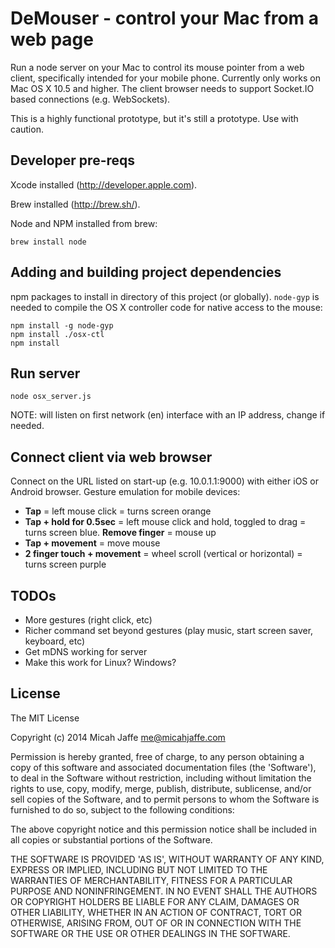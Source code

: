 # DeMouser - control your Mac from a web page

Run a node server on your Mac to control its mouse pointer from a web client, specifically intended for your mobile phone. Currently only works on Mac OS X 10.5 and higher. The client browser needs to support Socket.IO based connections (e.g. WebSockets).

This is a highly functional prototype, but it's still a prototype. Use with caution.

## Developer pre-reqs

Xcode installed (http://developer.apple.com).

Brew installed (http://brew.sh/).

Node and NPM installed from brew:

    brew install node

## Adding and building project dependencies 

npm packages to install in directory of this project (or globally). `node-gyp` is needed to compile the OS X controller code for native access to the mouse:

    npm install -g node-gyp
    npm install ./osx-ctl
    npm install 
  
## Run server

    node osx_server.js

NOTE: will listen on first network (en) interface with an IP address, change if needed.

## Connect client via web browser

Connect on the URL listed on start-up (e.g. 10.0.1.1:9000) with either iOS or Android browser. Gesture emulation for mobile devices: 

* __Tap__ = left mouse click = turns screen orange
* __Tap + hold for 0.5sec__ = left mouse click and hold, toggled to drag = turns screen blue. __Remove finger__ = mouse up
* __Tap + movement__ = move mouse
* __2 finger touch + movement__ = wheel scroll (vertical or horizontal) = turns screen purple

## TODOs

* More gestures (right click, etc)
* Richer command set beyond gestures (play music, start screen saver, keyboard, etc)
* Get mDNS working for server
* Make this work for Linux? Windows?

## License

The MIT License

Copyright (c) 2014 Micah Jaffe <me@micahjaffe.com>

Permission is hereby granted, free of charge, to any person obtaining a copy of this software and associated documentation files (the 'Software'), to deal in the Software without restriction, including without limitation the rights to use, copy, modify, merge, publish, distribute, sublicense, and/or sell copies of the Software, and to permit persons to whom the Software is furnished to do so, subject to the following conditions:

The above copyright notice and this permission notice shall be included in all copies or substantial portions of the Software.

THE SOFTWARE IS PROVIDED 'AS IS', WITHOUT WARRANTY OF ANY KIND, EXPRESS OR IMPLIED, INCLUDING BUT NOT LIMITED TO THE WARRANTIES OF MERCHANTABILITY, FITNESS FOR A PARTICULAR PURPOSE AND NONINFRINGEMENT. IN NO EVENT SHALL THE AUTHORS OR COPYRIGHT HOLDERS BE LIABLE FOR ANY CLAIM, DAMAGES OR OTHER LIABILITY, WHETHER IN AN ACTION OF CONTRACT, TORT OR OTHERWISE, ARISING FROM, OUT OF OR IN CONNECTION WITH THE SOFTWARE OR THE USE OR OTHER DEALINGS IN THE SOFTWARE.
